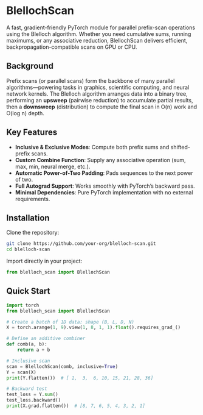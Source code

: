 # BlellochScan

A fast, gradient-friendly PyTorch module for parallel prefix-scan operations using the Blelloch algorithm. Whether you need cumulative sums, running maximums, or any associative reduction, BlellochScan delivers efficient, backpropagation-compatible scans on GPU or CPU.

## Background

Prefix scans (or parallel scans) form the backbone of many parallel algorithms—powering tasks in graphics, scientific computing, and neural network kernels. The Blelloch algorithm arranges data into a binary tree, performing an **upsweep** (pairwise reduction) to accumulate partial results, then a **downsweep** (distribution) to compute the final scan in O(n) work and O(log n) depth.

## Key Features

- **Inclusive & Exclusive Modes**: Compute both prefix sums and shifted-prefix scans.
- **Custom Combine Function**: Supply any associative operation (sum, max, min, neural merge, etc.).
- **Automatic Power-of-Two Padding**: Pads sequences to the next power of two.
- **Full Autograd Support**: Works smoothly with PyTorch’s backward pass.
- **Minimal Dependencies**: Pure PyTorch implementation with no external requirements.

## Installation

Clone the repository:

```bash
git clone https://github.com/your-org/blelloch-scan.git
cd blelloch-scan
```

Import directly in your project:

```python
from blelloch_scan import BlellochScan
```

## Quick Start

```python
import torch
from blelloch_scan import BlellochScan

# Create a batch of 1D data: shape (B, L, D, N)
X = torch.arange(1, 9).view(1, 8, 1, 1).float().requires_grad_()

# Define an additive combiner
def comb(a, b):
    return a + b

# Inclusive scan
scan = BlellochScan(comb, inclusive=True)
Y = scan(X)
print(Y.flatten())  # [ 1,  3,  6, 10, 15, 21, 28, 36]

# Backward test
test_loss = Y.sum()
test_loss.backward()
print(X.grad.flatten())  # [8, 7, 6, 5, 4, 3, 2, 1]
```
